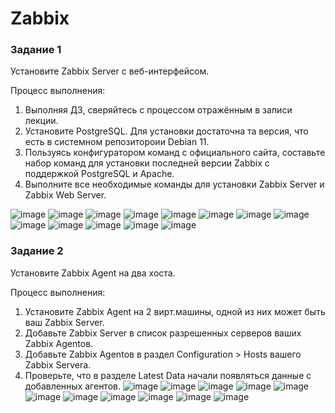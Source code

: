 # Zabbix
### Задание 1
Установите Zabbix Server с веб-интерфейсом.

Процесс выполнения:
1. Выполняя ДЗ, сверяйтесь с процессом отражённым в записи лекции.
2. Установите PostgreSQL. Для установки достаточна та версия, что есть в системном репозитороии Debian 11.
3. Пользуясь конфигуратором команд с официального сайта, составьте набор команд для установки последней версии Zabbix с поддержкой PostgreSQL и Apache.
4. Выполните все необходимые команды для установки Zabbix Server и Zabbix Web Server.
   
![image](https://github.com/AnastasiyaEvsseva/-Zabbix/assets/151757353/f3553d7d-2c2e-4b39-b96a-2fad1bdef137)
![image](https://github.com/AnastasiyaEvsseva/-Zabbix/assets/151757353/52850c9c-b7f9-4ab2-ad2c-4f79c4b2d000)
![image](https://github.com/AnastasiyaEvsseva/-Zabbix/assets/151757353/2150a2fd-4a70-41a6-964c-cd0e7f8c508f)
![image](https://github.com/AnastasiyaEvsseva/-Zabbix/assets/151757353/769b2c1a-2a01-40d7-9af1-bc25435b6960)
![image](https://github.com/AnastasiyaEvsseva/-Zabbix/assets/151757353/692b97ca-5831-4655-a907-0bd75d8c1811)
![image](https://github.com/AnastasiyaEvsseva/-Zabbix/assets/151757353/5cf2e74a-ae09-4324-873a-39b0b656b189)
![image](https://github.com/AnastasiyaEvsseva/-Zabbix/assets/151757353/41e92e67-1041-476a-a825-731abc772901)
![image](https://github.com/AnastasiyaEvsseva/-Zabbix/assets/151757353/2b55a79f-8b59-41fc-b481-9435469650d6)
![image](https://github.com/AnastasiyaEvsseva/-Zabbix/assets/151757353/75cea0ca-311a-408d-814c-1e74520d88dd)
![image](https://github.com/AnastasiyaEvsseva/-Zabbix/assets/151757353/6877b9bd-12b2-4992-bc9b-50d8024c4b40)
![image](https://github.com/AnastasiyaEvsseva/-Zabbix/assets/151757353/a1cf7527-832d-4001-8690-4a6f570eb2e1)
![image](https://github.com/AnastasiyaEvsseva/-Zabbix/assets/151757353/0e70a017-1cba-4c54-befb-937663502fa6)
![image](https://github.com/AnastasiyaEvsseva/-Zabbix/assets/151757353/411e6ecc-5b17-448e-a6f0-0a5c2ae15b54)

### Задание 2
Установите Zabbix Agent на два хоста.

Процесс выполнения:
1. Установите Zabbix Agent на 2 вирт.машины, одной из них может быть ваш Zabbix Server.
2. Добавьте Zabbix Server в список разрешенных серверов ваших Zabbix Agentов.
3. Добавьте Zabbix Agentов в раздел Configuration > Hosts вашего Zabbix Servera.
4. Проверьте, что в разделе Latest Data начали появляться данные с добавленных агентов.
![image](https://github.com/AnastasiyaEvsseva/-Zabbix/assets/151757353/6aa3a0da-1f29-42f0-9b6b-799b484e59fc)
![image](https://github.com/AnastasiyaEvsseva/-Zabbix/assets/151757353/1e3762ec-baa9-4ba3-926f-801675d4d64f)
![image](https://github.com/AnastasiyaEvsseva/-Zabbix/assets/151757353/6df3f33e-c2a0-4565-9caf-f85d6d2e5739)
![image](https://github.com/AnastasiyaEvsseva/-Zabbix/assets/151757353/9783f90f-5111-450b-a0d4-5da5cc4769cc)
![image](https://github.com/AnastasiyaEvsseva/-Zabbix/assets/151757353/770c72f1-ce47-4446-8993-5929767864f3)
![image](https://github.com/AnastasiyaEvsseva/-Zabbix/assets/151757353/005a0946-e9c1-413c-98c7-d659b29cf5fd)
![image](https://github.com/AnastasiyaEvsseva/-Zabbix/assets/151757353/5221e66f-107e-4f4b-98e8-eca5519d1e19)
![image](https://github.com/AnastasiyaEvsseva/-Zabbix/assets/151757353/4e2e3175-2cf9-4379-b223-27bd0c18a3e8)
![image](https://github.com/AnastasiyaEvsseva/-Zabbix/assets/151757353/65715fbe-d238-4daf-8c19-4d9fbd8dd3aa)
![image](https://github.com/AnastasiyaEvsseva/-Zabbix/assets/151757353/c458503b-fc76-41da-a6cc-66e3dedbdbae)
![image](https://github.com/AnastasiyaEvsseva/-Zabbix/assets/151757353/8cca3c45-9599-4e15-864e-13488c0779be)
























